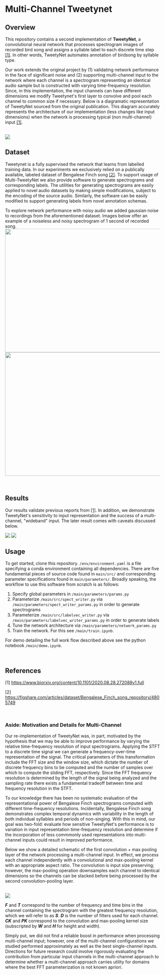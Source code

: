# Multi-Channel Tweetynet

## Overview

This repository contains a second implementation of **TweetyNet**, a convolutional neural network that processes spectrogram images of recorded bird song and assigns a syllable label to each discrete time step [[1]](#1). In other words, TweetyNet automates annotation of birdsong by syllable type. 

Our work extends the original project by (1) validating network performance in the face of significant noise and (2) supporting multi-channel input to the network where each channel is a spectrogram representing an identical audio sample but is constructed with varying time-frequency resolution. Since, in this implementation, the input channels can have different dimensions we modify Tweetynet's first layer to convolve and pool each channel to common size if necessary. Below is a diagramatic representation of TweetyNet sourced from the original publication. This diagram accurately represents the architecture of our implementation (less changes like input dimensions) when the network is processing typical (non multi-channel) input [[1]](#1).

<br>
<img src="https://github.com/lstrgar/tweetynet/blob/main/master/figs/tweetynet.jpg?raw=true" href="#">
<br>


## Dataset

Tweetynet is a fully supervised the network that learns from labelled training data. In our experiments we exclusively relied on a publically available, labeled dataset of Bengalese Finch song [[2]](#2). To support usage of Multi-TweetyNet we also provide software to generate spectrograms and corresponding labels. The utilities for generating spectrograms are easily applied to novel audio datasets by making simple modifications, subject to the encoding of the source audio. Similarly, the software can be easily modified to support generating labels from novel annotation schemas. 

To explore network performance with noisy audio we added gaussian noise to recordings from the aforementioned dataset. Images below offer an example of a noiseless and noisy spectrogram of 1 second of recorded song.
<img src="https://github.com/lstrgar/tweetynet/blob/main/figs/spectnonoise.png?raw=true" width=1000px height=400px>
<img src="https://github.com/lstrgar/tweetynet/blob/main/figs/spectsnr0.5.png?raw=true" width=1000px height=400px>

<br>

## Results

Our results validate previous reports from [[1]](#1). In addition, we demonstrate TweetyNet's sensitivity to input representation and the success of a multi-channel, "wideband" input. The later result comes with caveats discussed below. 

<img src="https://github.com/lstrgar/tweetynet/blob/main/figs/accnoise.png">

<img src="https://github.com/lstrgar/tweetynet/blob/main/figs/accnonoise.png">

<br> 

## Usage

To get started, clone this repository. ```/env/environment.yaml``` is a file specifying a conda environment containing all dependencies. There are five fundamental pieces of source code found in ```main/src/``` and corresponding parameter specifications found in ```main/parameters/```. Broadly speaking, the workflow to use this software from scratch is as follows:

1. Specify global parameters in ```/main/parameters/params.py```
2. Parameterize ```/main/src/spect_writer.py``` via ```/main/parameters/spect_writer_params.py``` in order to generate spectrograms
3. Parameterize ```/main/src/labelvec_writer.py``` via ```/main/parameters/labelvec_writer_params.py``` in order to generate labels
4. Tune the network architecture via ```/main/parameters/network_params.py```
5. Train the network. For this see ```/main/train.ipynb```. 

For demo detailing the full work flow described above see the python notebook ```/main/demo.ipynb```.

<br>

## References
<a id="1">[1]</a> 
https://www.biorxiv.org/content/10.1101/2020.08.28.272088v1.full

<a id="2">[2]</a>
https://figshare.com/articles/dataset/Bengalese_Finch_song_repository/4805749

<br>

### Aside: Motivation and Details for Multi-Channel

Our re-implementation of TweetyNet was, in part, motivated by the hypothesis that we may be able to improve performance by varying the relative time-frequency resolution of input spectrograms. Applying the STFT to a discrete time signal we can generate a frequency-over-time representation of the signal. The critical parameters of this transformation include the FFT size and the window size, which dictate the number of discrete frequency bins to be computed and the number of samples over which to compute the sliding FFT, respectively. Since the FFT frequency resolution is determined by the length of the signal being analyzed and the sampling rate there exists a fundamental tradeoff between time and frequency resolution in the STFT.

To our knowledge there has been no systematic evaluation of the representational power of Bengalese Finch spectrograms computed with different time-frequency resolutions. Incidentally, Bengalese Finch song demonstrates complex temporal dynamics with variability in the length of both individual syllables and periods of non-singing. With this in mind, our goal was two-fold: evaluate how sensitive TweetyNet's performance is to variation in input representation time-frequency resolution and determine if the incorporation of less commmonly used representations into multi-channel inputs could result in improved performance. 

Below we show a detailed schematic of the first convolution + max pooling layer of the network processing a multi-channel input. In effect, we process each channel independently with a convolutional and max-pooling kernel with an appropriate aspect ratio. The convolution is input size preserving; however, the max-pooling operation downsamples each channel to identical dimensions so the channels can be stacked before being processed by the second convolution-pooling layer.  

<br>
<img src="https://github.com/lstrgar/tweetynet/blob/main/figs/frontend.png?raw=true">
<br>

___F___ and ___T___ correspond to the number of frequency and time bins in the channel containing the spectrogram with the greatest frequency resolution, which we will refer to as ***S***. ___D___ is the number of filters used for each channel. ___CK___ and ___PK___ correspond to the convolution and max-pooling kernel size (subscripted by ___W___ and ___H___ for height and width). 

Simply put, we did not find a reliable boost in performance when processing multi-channel input; however, one of the multi-channel configurations we studied performed approximately as well as the best single-channel inputs. Directions for future research could involve rigorously evaluating the contribution from particular input channels in the multi-channel approach to determine whether a multi-channel approach carries utility for domains where the best FFT parameterization is not known apriori.
